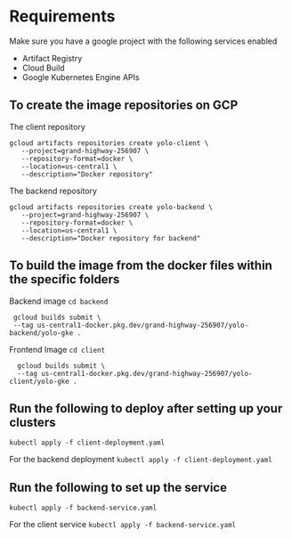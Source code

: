 # Requirements
Make sure you have a google project with the following services enabled
- Artifact Registry
- Cloud Build
- Google Kubernetes Engine APIs
## To create the image repositories on GCP
The client repository
 ```
 gcloud artifacts repositories create yolo-client \
    --project=grand-highway-256907 \
    --repository-format=docker \
    --location=us-central1 \
    --description="Docker repository" 
  ```
The backend repository
 ```
 gcloud artifacts repositories create yolo-backend \
    --project=grand-highway-256907 \
    --repository-format=docker \
    --location=us-central1 \
    --description="Docker repository for backend"

  ```

## To build the image from the docker files within the specific folders 
Backend image
` cd backend `
 ```
  gcloud builds submit \
  --tag us-central1-docker.pkg.dev/grand-highway-256907/yolo-backend/yolo-gke .
 ```

Frontend Image
` cd client `
```
  gcloud builds submit \
  --tag us-central1-docker.pkg.dev/grand-highway-256907/yolo-client/yolo-gke .
 ```

## Run the following to deploy after setting up your clusters
 `kubectl apply -f client-deployment.yaml`

 For the backend deployment
 `kubectl apply -f client-deployment.yaml`
## Run the following to set up the service
 `kubectl apply -f backend-service.yaml`

 For the client service
 `kubectl apply -f backend-service.yaml`
 
